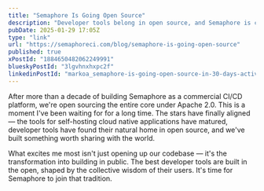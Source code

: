 ```yaml
---
title: "Semaphore Is Going Open Source"
description: "Developer tools belong in open source, and Semaphore is coming home"
pubDate: 2025-01-29 17:05Z
type: "link"
url: "https://semaphoreci.com/blog/semaphore-is-going-open-source"
published: true
xPostId: "1884650482062249991"
blueskyPostId: "3lgvhnxhxpc2f"
linkedinPostId: "markoa_semaphore-is-going-open-source-in-30-days-activity-7290701170648444929-iIum"
---
```


After more than a decade of building Semaphore as a commercial CI/CD platform, we're open sourcing the entire core under Apache 2.0. This is a moment I've been waiting for for a long time. The stars have finally aligned — the tools for self-hosting cloud native applications have matured, developer tools have found their natural home in open source, and we've built something worth sharing with the world.

What excites me most isn't just opening up our codebase — it's the transformation into building in public. The best developer tools are built in the open, shaped by the collective wisdom of their users. It's time for Semaphore to join that tradition.
